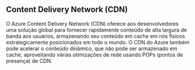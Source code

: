 ## Content Delivery Network (CDN)

O Azure Content Delivery Network (CDN) oferece aos desenvolvedores uma solução global para fornecer rapidamente conteúdo de alta largura de banda aos usuários, armazenando seu conteúdo em cache em nós físicos estrategicamente posicionados em todo o mundo. O CDN do Azure também pode acelerar o conteúdo dinâmico, que não pode ser armazenado em cache, aproveitando várias otimizações de rede usando POPs (pontos de presença) de CDN.
